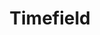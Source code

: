---
layout: component.njk
tags: 
    - legacy_components_it
key: timefield-legacy_it
title: Timefield
parent: legacy_components_it
image: legacy/overview/timefield.webp
keywords: 
order: 300
availablelanguages: 
    - de
    - en
---